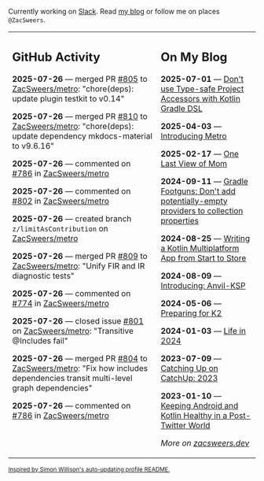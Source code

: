 Currently working on [Slack](https://slack.com/). Read [my blog](https://zacsweers.dev/) or follow me on places `@ZacSweers`.

<table><tr><td valign="top" width="60%">

## GitHub Activity
<!-- githubActivity starts -->
**2025-07-26** — merged PR [#805](https://github.com/ZacSweers/metro/pull/805) to [ZacSweers/metro](https://github.com/ZacSweers/metro): "chore(deps): update plugin testkit to v0.14"

**2025-07-26** — merged PR [#810](https://github.com/ZacSweers/metro/pull/810) to [ZacSweers/metro](https://github.com/ZacSweers/metro): "chore(deps): update dependency mkdocs-material to v9.6.16"

**2025-07-26** — commented on [#786](https://github.com/ZacSweers/metro/issues/786#issuecomment-3122436848) in [ZacSweers/metro](https://github.com/ZacSweers/metro)

**2025-07-26** — commented on [#802](https://github.com/ZacSweers/metro/issues/802#issuecomment-3122390879) in [ZacSweers/metro](https://github.com/ZacSweers/metro)

**2025-07-26** — created branch `z/limitAsContribution` on [ZacSweers/metro](https://github.com/ZacSweers/metro)

**2025-07-26** — merged PR [#809](https://github.com/ZacSweers/metro/pull/809) to [ZacSweers/metro](https://github.com/ZacSweers/metro): "Unify FIR and IR diagnostic tests"

**2025-07-26** — commented on [#774](https://github.com/ZacSweers/metro/issues/774#issuecomment-3121334630) in [ZacSweers/metro](https://github.com/ZacSweers/metro)

**2025-07-26** — closed issue [#801](https://github.com/ZacSweers/metro/issues/801) on [ZacSweers/metro](https://github.com/ZacSweers/metro): "Transitive @Includes fail"

**2025-07-26** — merged PR [#804](https://github.com/ZacSweers/metro/pull/804) to [ZacSweers/metro](https://github.com/ZacSweers/metro): "Fix how includes dependencies transit multi-level graph dependencies"

**2025-07-26** — commented on [#786](https://github.com/ZacSweers/metro/issues/786#issuecomment-3121303843) in [ZacSweers/metro](https://github.com/ZacSweers/metro)
<!-- githubActivity ends -->
</td><td valign="top" width="40%">

## On My Blog
<!-- blog starts -->
**2025-07-01** — [Don't use Type-safe Project Accessors with Kotlin Gradle DSL](https://www.zacsweers.dev/dont-use-type-safe-project-accessors-with-kotlin-gradle-dsl/)

**2025-04-03** — [Introducing Metro](https://www.zacsweers.dev/introducing-metro/)

**2025-02-17** — [One Last View of Mom](https://www.zacsweers.dev/one-last-view-of-mom/)

**2024-09-11** — [Gradle Footguns: Don't add potentially-empty providers to collection properties](https://www.zacsweers.dev/gradle-footgun-adding-empty-providers-to-collection-properties/)

**2024-08-25** — [Writing a Kotlin Multiplatform App from Start to Store](https://www.zacsweers.dev/writing-a-kotlin-multiplatform-app-from-start-to-store/)

**2024-08-09** — [Introducing: Anvil-KSP](https://www.zacsweers.dev/introducing-anvil-ksp/)

**2024-05-06** — [Preparing for K2](https://www.zacsweers.dev/preparing-for-k2/)

**2024-01-03** — [Life in 2024](https://www.zacsweers.dev/life-in-2024/)

**2023-07-09** — [Catching Up on CatchUp: 2023](https://www.zacsweers.dev/catching-up-on-catchup-2023/)

**2023-01-10** — [Keeping Android and Kotlin Healthy in a Post-Twitter World](https://www.zacsweers.dev/keeping-android-healthy/)
<!-- blog ends -->
_More on [zacsweers.dev](https://zacsweers.dev/)_
</td></tr></table>

<sub><a href="https://simonwillison.net/2020/Jul/10/self-updating-profile-readme/">Inspired by Simon Willison's auto-updating profile README.</a></sub>